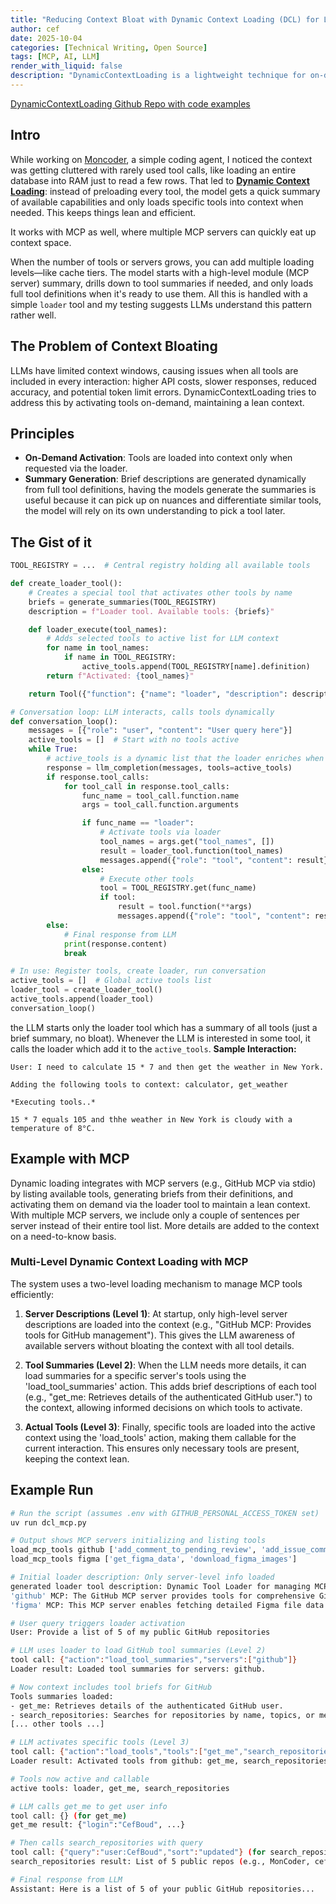 ```yaml
---
title: "Reducing Context Bloat with Dynamic Context Loading (DCL) for LLMs & MCP"
author: cef
date: 2025-10-04
categories: [Technical Writing, Open Source]
tags: [MCP, AI, LLM]
render_with_liquid: false
description: "DynamicContextLoading is a lightweight technique for on-demand tool activation in LLMs and MCP, reducing context bloating by loading tools only when needed."
---
```




[DynamicContextLoading Github Repo with code examples](https://github.com/CefBoud/dynamiccontextloading)

## Intro

While working on [Moncoder](https://github.com/CefBoud/MonCoder/), a simple coding agent, I noticed the context was getting cluttered with rarely used tool calls, like loading an entire database into RAM just to read a few rows. That led to [**Dynamic Context Loading**](https://github.com/CefBoud/dynamiccontextloading): instead of preloading every tool, the model gets a quick summary of available capabilities and only loads specific tools into context when needed. This keeps things lean and efficient.

It works with MCP as well, where multiple MCP servers can quickly eat up context space.

When the number of tools or servers grows, you can add multiple loading levels—like cache tiers. The model starts with a high-level module (MCP server) summary, drills down to tool summaries if needed, and only loads full tool definitions when it's ready to use them. All this is handled with a simple `loader` tool and my testing suggests LLMs understand this pattern rather well.



## The Problem of Context Bloating
LLMs have limited context windows, causing issues when all tools are included in every interaction: higher API costs, slower responses, reduced accuracy, and potential token limit errors. DynamicContextLoading tries to address this by activating tools on-demand, maintaining a lean context.

## Principles
- **On-Demand Activation**: Tools are loaded into context only when requested via the loader.
- **Summary Generation**: Brief descriptions are generated dynamically from full tool definitions, having the models generate the summaries is useful because it can pick up on nuances and differentiate similar tools, the model will rely on its own understanding to pick a tool later.

## The Gist of it


```python
TOOL_REGISTRY = ...  # Central registry holding all available tools

def create_loader_tool():
    # Creates a special tool that activates other tools by name
    briefs = generate_summaries(TOOL_REGISTRY)
    description = f"Loader tool. Available tools: {briefs}"

    def loader_execute(tool_names):
        # Adds selected tools to active list for LLM context
        for name in tool_names:
            if name in TOOL_REGISTRY:
                active_tools.append(TOOL_REGISTRY[name].definition)
        return f"Activated: {tool_names}"

    return Tool({"function": {"name": "loader", "description": description}}, loader_execute)

# Conversation loop: LLM interacts, calls tools dynamically
def conversation_loop():
    messages = [{"role": "user", "content": "User query here"}]
    active_tools = []  # Start with no tools active
    while True:
        # active_tools is a dynamic list that the loader enriches when asked by the LLM.
        response = llm_completion(messages, tools=active_tools) 
        if response.tool_calls:
            for tool_call in response.tool_calls:
                func_name = tool_call.function.name
                args = tool_call.function.arguments

                if func_name == "loader":
                    # Activate tools via loader
                    tool_names = args.get("tool_names", [])
                    result = loader_tool.function(tool_names)
                    messages.append({"role": "tool", "content": result})
                else:
                    # Execute other tools
                    tool = TOOL_REGISTRY.get(func_name)
                    if tool:
                        result = tool.function(**args)
                        messages.append({"role": "tool", "content": result})
        else:
            # Final response from LLM
            print(response.content)
            break

# In use: Register tools, create loader, run conversation
active_tools = []  # Global active tools list
loader_tool = create_loader_tool()
active_tools.append(loader_tool)
conversation_loop()
```

the LLM starts only the loader tool which has a summary of all tools (just a brief summary, no bloat). Whenever the LLM is interested in some tool, it calls the loader which add it to the `active_tools`. 
**Sample Interaction:**
```
User: I need to calculate 15 * 7 and then get the weather in New York.

Adding the following tools to context: calculator, get_weather

*Executing tools..*

15 * 7 equals 105 and thhe weather in New York is cloudy with a temperature of 8°C.
```

## Example with MCP
Dynamic loading integrates with MCP servers (e.g., GitHub MCP via stdio) by listing available tools, generating briefs from their definitions, and activating them on demand via the loader tool to maintain a lean context. With multiple MCP servers, we include only a couple of sentences per server instead of their entire tool list. More details are added to the context on a need-to-know basis.

### Multi-Level Dynamic Context Loading with MCP
The system uses a two-level loading mechanism to manage MCP tools efficiently:

1. **Server Descriptions (Level 1)**: At startup, only high-level server descriptions are loaded into the context (e.g., "GitHub MCP: Provides tools for GitHub management"). This gives the LLM awareness of available servers without bloating the context with all tool details.

2. **Tool Summaries (Level 2)**: When the LLM needs more details, it can load summaries for a specific server's tools using the 'load_tool_summaries' action. This adds brief descriptions of each tool (e.g., "get_me: Retrieves details of the authenticated GitHub user.") to the context, allowing informed decisions on which tools to activate.

3. **Actual Tools (Level 3)**: Finally, specific tools are loaded into the active context using the 'load_tools' action, making them callable for the current interaction. This ensures only necessary tools are present, keeping the context lean.

## Example Run


```sh
# Run the script (assumes .env with GITHUB_PERSONAL_ACCESS_TOKEN set)
uv run dcl_mcp.py

# Output shows MCP servers initializing and listing tools
load_mcp_tools github ['add_comment_to_pending_review', 'add_issue_comment', ...]
load_mcp_tools figma ['get_figma_data', 'download_figma_images']

# Initial loader description: Only server-level info loaded
generated loader tool description: Dynamic Tool Loader for managing MCP tools...
'github' MCP: The GitHub MCP server provides tools for comprehensive GitHub management...
'figma' MCP: This MCP server enables fetching detailed Figma file data...

# User query triggers loader activation
User: Provide a list of 5 of my public GitHub repositories

# LLM uses loader to load GitHub tool summaries (Level 2)
tool call: {"action":"load_tool_summaries","servers":["github"]}
Loader result: Loaded tool summaries for servers: github.

# Now context includes tool briefs for GitHub
Tools summaries loaded:
- get_me: Retrieves details of the authenticated GitHub user.
- search_repositories: Searches for repositories by name, topics, or metadata.
[... other tools ...]

# LLM activates specific tools (Level 3)
tool call: {"action":"load_tools","tools":["get_me","search_repositories"],"server":"github"}
Loader result: Activated tools from github: get_me, search_repositories.

# Tools now active and callable
active tools: loader, get_me, search_repositories

# LLM calls get_me to get user info
tool call: {} (for get_me)
get_me result: {"login":"CefBoud", ...}

# Then calls search_repositories with query
tool call: {"query":"user:CefBoud","sort":"updated"} (for search_repositories)
search_repositories result: List of 5 public repos (e.g., MonCoder, cefboud.github.io, etc.)

# Final response from LLM
Assistant: Here is a list of 5 of your public GitHub repositories...
```


